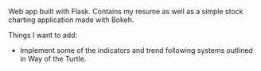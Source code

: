 Web app built with Flask. Contains my resume as well as a simple stock charting application made with Bokeh.

Things I want to add:

* Implement some of the indicators and trend following systems outlined in Way of the Turtle.
